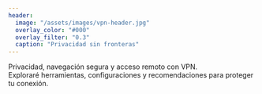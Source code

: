 ```yaml
---
header:
  image: "/assets/images/vpn-header.jpg"
  overlay_color: "#000"
  overlay_filter: "0.3"
  caption: "Privacidad sin fronteras"
---
```


Privacidad, navegación segura y acceso remoto con VPN.  
Exploraré herramientas, configuraciones y recomendaciones para proteger tu conexión.
